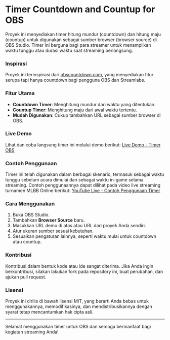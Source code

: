 # Timer Countdown and Countup for OBS

Proyek ini menyediakan timer hitung mundur (countdown) dan hitung maju (countup) untuk digunakan sebagai sumber browser (browser source) di OBS Studio. Timer ini berguna bagi para streamer untuk menampilkan waktu tunggu atau durasi waktu saat streaming berlangsung.

### Inspirasi
Proyek ini terinspirasi dari [obscountdown.com](https://obscountdown.com/obs-streamlabs-countdown), yang menyediakan fitur serupa tapi hanya countdown bagi pengguna OBS dan Streamlabs.

### Fitur Utama
- **Countdown Timer**: Menghitung mundur dari waktu yang ditentukan.
- **Countup Timer**: Menghitung maju dari awal waktu tertentu.
- **Mudah Digunakan**: Cukup tambahkan URL sebagai sumber browser di OBS.

### Live Demo
Lihat dan coba langsung timer ini melalui demo berikut:
[Live Demo - Timer OBS](https://fajri2r.github.io/TimerOBS/)

### Contoh Penggunaan
Timer ini telah digunakan dalam berbagai skenario, termasuk sebagai waktu tunggu sebelum acara dimulai dan sebagai waktu in-game selama streaming.
Contoh penggunaannya dapat dilihat pada video live streaming turnamen MLBB Online berikut:
[YouTube Live - Contoh Penggunaan Timer](https://www.youtube.com/live/acNvmbUy6mY?si=BnI7X2kKbciJTKS5)

### Cara Menggunakan
1. Buka OBS Studio.
2. Tambahkan **Browser Source** baru.
3. Masukkan URL demo di atas atau URL dari proyek Anda sendiri.
4. Atur ukuran sumber sesuai kebutuhan.
5. Sesuaikan pengaturan lainnya, seperti waktu mulai untuk countdown atau countup.

### Kontribusi
Kontribusi dalam bentuk kode atau ide sangat diterima. Jika Anda ingin berkontribusi, silakan lakukan fork pada repository ini, buat perubahan, dan ajukan pull request.

### Lisensi
Proyek ini dirilis di bawah lisensi MIT, yang berarti Anda bebas untuk menggunakannya, memodifikasinya, dan mendistribusikannya dengan syarat tetap mencantumkan hak cipta asli.

---

Selamat menggunakan timer untuk OBS dan semoga bermanfaat bagi kegiatan streaming Anda!
